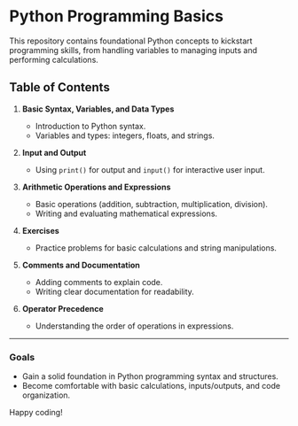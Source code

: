 # Python Programming Basics

This repository contains foundational Python concepts to kickstart programming skills, from handling variables to managing inputs and performing calculations.

## Table of Contents

1. **Basic Syntax, Variables, and Data Types**
   - Introduction to Python syntax.
   - Variables and types: integers, floats, and strings.

2. **Input and Output**
   - Using `print()` for output and `input()` for interactive user input.

3. **Arithmetic Operations and Expressions**
   - Basic operations (addition, subtraction, multiplication, division).
   - Writing and evaluating mathematical expressions.

4. **Exercises**
   - Practice problems for basic calculations and string manipulations.

5. **Comments and Documentation**
   - Adding comments to explain code.
   - Writing clear documentation for readability.

6. **Operator Precedence**
   - Understanding the order of operations in expressions.

---

### Goals

- Gain a solid foundation in Python programming syntax and structures.
- Become comfortable with basic calculations, inputs/outputs, and code organization.

Happy coding!
